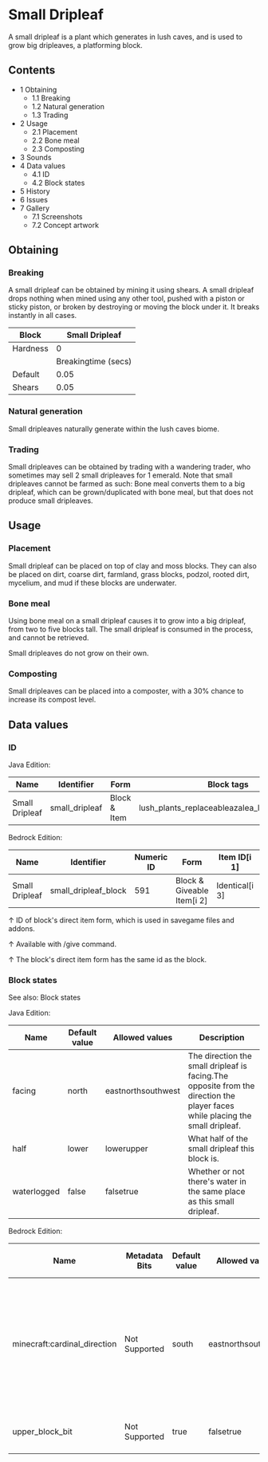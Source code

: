 # Small Dripleaf
A  small dripleaf is a plant which generates in lush caves, and is used to grow big dripleaves, a platforming block.

## Contents
- 1 Obtaining
	- 1.1 Breaking
	- 1.2 Natural generation
	- 1.3 Trading
- 2 Usage
	- 2.1 Placement
	- 2.2 Bone meal
	- 2.3 Composting
- 3 Sounds
- 4 Data values
	- 4.1 ID
	- 4.2 Block states
- 5 History
- 6 Issues
- 7 Gallery
	- 7.1 Screenshots
	- 7.2 Concept artwork

## Obtaining
### Breaking
A small dripleaf can be obtained by mining it using shears. A small dripleaf drops nothing when mined using any other tool, pushed with a piston or sticky piston, or broken by destroying or moving the block under it. It breaks instantly in all cases.

| Block    | Small Dripleaf      |
|----------|---------------------|
| Hardness | 0                   |
|          | Breakingtime (secs) |
| Default  | 0.05                |
| Shears   | 0.05                |

### Natural generation
Small dripleaves naturally generate within the lush caves biome.


### Trading
Small dripleaves can be obtained by trading with a wandering trader, who sometimes may sell 2 small dripleaves for 1 emerald. Note that small dripleaves cannot be farmed as such:  Bone meal converts them to a big dripleaf, which can be grown/duplicated with bone meal, but that does not produce small dripleaves.

## Usage
### Placement
Small dripleaf can be placed on top of clay and moss blocks. They can also be placed on dirt, coarse dirt, farmland, grass blocks, podzol, rooted dirt, mycelium, and mud if these blocks are underwater.

### Bone meal
Using bone meal on a small dripleaf causes it to grow into a big dripleaf, from two to five blocks tall. The small dripleaf is consumed in the process, and cannot be retrieved.

Small dripleaves do not grow on their own.

### Composting
Small dripleaves can be placed into a composter, with a 30% chance to increase its compost level.

## Data values
### ID
Java Edition:

| Name           | Identifier     | Form         | Block tags                                    | Translation key                |
|----------------|----------------|--------------|-----------------------------------------------|--------------------------------|
| Small Dripleaf | small_dripleaf | Block & Item | lush_plants_replaceableazalea_log_replaceable | block.minecraft.small_dripleaf |

Bedrock Edition:

| Name           | Identifier           | Numeric ID | Form                       | Item ID[i 1]   | Translation key                |
|----------------|----------------------|------------|----------------------------|----------------|--------------------------------|
| Small Dripleaf | small_dripleaf_block | 591        | Block & Giveable Item[i 2] | Identical[i 3] | tile.small_dripleaf_block.name |


↑ ID of block's direct item form, which is used in savegame files and addons.

↑ Available with /give command.

↑ The block's direct item form has the same id as the block.


### Block states
See also: Block states

Java Edition:

| Name        | Default value | Allowed values     | Description                                                                                                                   |
|-------------|---------------|--------------------|-------------------------------------------------------------------------------------------------------------------------------|
| facing      | north         | eastnorthsouthwest | The direction the small dripleaf is facing.The opposite from the direction the player faces while placing the small dripleaf. |
| half        | lower         | lowerupper         | What half of the small dripleaf this block is.                                                                                |
| waterlogged | false         | falsetrue          | Whether or not there's water in the same place as this small dripleaf.                                                        |

Bedrock Edition:

| Name                         | Metadata Bits | Default value | Allowed values     | Values forMetadata Bits | Description                                                                                                                   |
|------------------------------|---------------|---------------|--------------------|-------------------------|-------------------------------------------------------------------------------------------------------------------------------|
| minecraft:cardinal_direction | Not Supported | south         | eastnorthsouthwest | Unsupported             | The direction the small dripleaf is facing.The opposite from the direction the player faces while placing the small dripleaf. |
| upper_block_bit              | Not Supported | true          | falsetrue          | Unsupported             | What half of the small dripleaf this block is.                                                                                |



